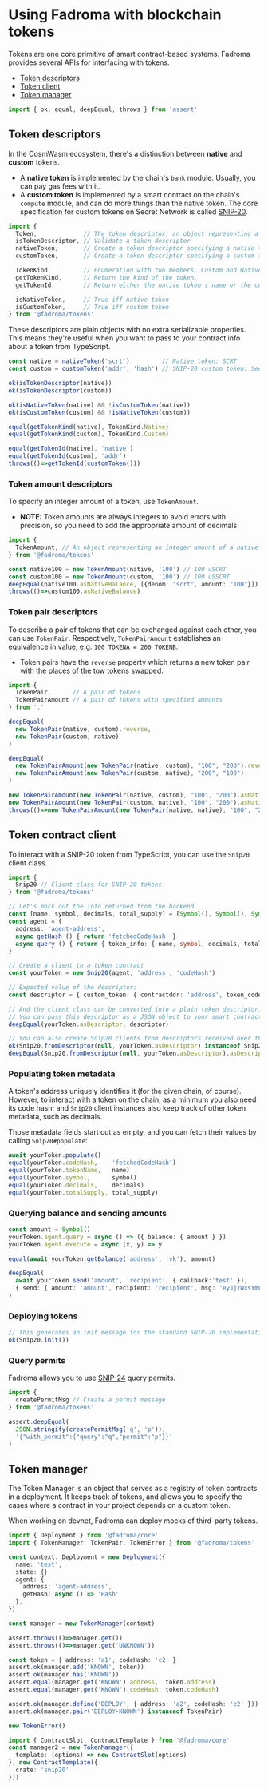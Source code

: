 # Using Fadroma with blockchain tokens

Tokens are one core primitive of smart contract-based systems.
Fadroma provides several APIs for interfacing with tokens.

* [Token descriptors](#token-descriptors)
* [Token client](#token-client)
* [Token manager](#token-manager)

```typescript
import { ok, equal, deepEqual, throws } from 'assert'
```

## Token descriptors

In the CosmWasm ecosystem, there's a distinction between **native** and **custom** tokens.

* A **native token** is implemented by the chain's `bank` module.
  Usually, you can pay gas fees with it.
* A **custom token** is implemented by a smart contract on the chain's `compute` module,
  and can do more things than the native token. The core specification for custom tokens on
  Secret Network is called [SNIP-20](https://docs.scrt.network/secret-network-documentation/development/snips/snip-20-spec-private-fungible-tokens).

```typescript
import {
  Token,             // The token descriptor: an object representing a native or custom token
  isTokenDescriptor, // Validate a token descriptor
  nativeToken,       // Create a token descriptor specifying a native token
  customToken,       // Create a token descriptor specifying a custom token

  TokenKind,         // Enumeration with two members, Custom and Native.
  getTokenKind,      // Return the kind of the token.
  getTokenId,        // Return either the native token's name or the custom token's address

  isNativeToken,     // True iff native token
  isCustomToken,     // True iff custom token
} from '@fadroma/tokens'
```

These descriptors are plain objects with no extra serializable properties.
This means they're useful when you want to pass to your contract info about a token from TypeScript.

```typescript
const native = nativeToken('scrt')         // Native token: SCRT
const custom = customToken('addr', 'hash') // SNIP-20 custom token: SecretSCRT (SSCRT)

ok(isTokenDescriptor(native))
ok(isTokenDescriptor(custom))

ok(isNativeToken(native) && !isCustomToken(native))
ok(isCustomToken(custom) && !isNativeToken(custom))

equal(getTokenKind(native), TokenKind.Native)
equal(getTokenKind(custom), TokenKind.Custom)

equal(getTokenId(native), 'native')
equal(getTokenId(custom), 'addr')
throws(()=>getTokenId(customToken()))
```

### Token amount descriptors

To specify an integer amount of a token, use `TokenAmount`.

* **NOTE:** Token amounts are always integers to avoid errors with precision,
  so you need to add the appropriate amount of decimals.

```typescript
import {
  TokenAmount, // An object representing an integer amount of a native or custom token
} from '@fadroma/tokens'

const native100 = new TokenAmount(native, '100') // 100 uSCRT
const custom100 = new TokenAmount(custom, '100') // 100 uSSCRT
deepEqual(native100.asNativeBalance, [{denom: "scrt", amount: "100"}])
throws(()=>custom100.asNativeBalance)
```

### Token pair descriptors

To describe a pair of tokens that can be exchanged against each other,
you can use `TokenPair`. Respectively, `TokenPairAmount` establishes
an equivalence in value, e.g. `100 TOKENA = 200 TOKENB`.

* Token pairs have the `reverse` property which returns a
  new token pair with the places of the tow tokens swapped.

```typescript
import {
  TokenPair,      // A pair of tokens
  TokenPairAmount // A pair of tokens with specified amounts
} from '.'

deepEqual(
  new TokenPair(native, custom).reverse,
  new TokenPair(custom, native)
)

deepEqual(
  new TokenPairAmount(new TokenPair(native, custom), "100", "200").reverse,
  new TokenPairAmount(new TokenPair(custom, native), "200", "100")
)

new TokenPairAmount(new TokenPair(native, custom), "100", "200").asNativeBalance
new TokenPairAmount(new TokenPair(custom, native), "100", "200").asNativeBalance
throws(()=>new TokenPairAmount(new TokenPair(native, native), "100", "200").asNativeBalance)
```

## Token contract client

To interact with a SNIP-20 token from TypeScript, you can use the `Snip20` client class.

```typescript
import {
  Snip20 // Client class for SNIP-20 tokens
} from '@fadroma/tokens'

// Let's mock out the info returned from the backend
const [name, symbol, decimals, total_supply] = [Symbol(), Symbol(), Symbol(), Symbol()]
const agent = {
  address: 'agent-address',
  async getHash () { return 'fetchedCodeHash' }
  async query () { return { token_info: { name, symbol, decimals, total_supply } } }
}

// Create a client to a token contract
const yourToken = new Snip20(agent, 'address', 'codeHash')

// Expected value of the descriptor:
const descriptor = { custom_token: { contractddr: 'address', token_code_hash: 'codeHash' } }

// And the client class can be converted into a plain token descriptor.
// You can pass this descriptor as a JSON object to your smart contract.
deepEqual(yourToken.asDescriptor, descriptor)

// You can also create Snip20 clients from descriptors received over the wire.
ok(Snip20.fromDescriptor(null, yourToken.asDescriptor) instanceof Snip20)
deepEqual(Snip20.fromDescriptor(null, yourToken.asDescriptor).asDescriptor, descriptor)
```

### Populating token metadata

A token's address uniquely identifies it (for the given chain, of course).
However, to interact with a token on the chain, as a minimum you also need
its code hash; and `Snip20` client instances also keep track of other token metadata,
such as decimals.

Those metadata fields start out as empty, and you can fetch their values
by calling `Snip20#populate`:

```typescript
await yourToken.populate()
equal(yourToken.codeHash,    'fetchedCodeHash')
equal(yourToken.tokenName,   name)
equal(yourToken.symbol,      symbol)
equal(yourToken.decimals,    decimals)
equal(yourToken.totalSupply, total_supply)
```

### Querying balance and sending amounts

```typescript
const amount = Symbol()
yourToken.agent.query = async () => ({ balance: { amount } })
yourToken.agent.execute = async (x, y) => y

equal(await yourToken.getBalance('address', 'vk'), amount)

deepEqual(
  await yourToken.send('amount', 'recipient', { callback:'test' }),
  { send: { amount: 'amount', recipient: 'recipient', msg: 'eyJjYWxsYmFjayI6InRlc3QifQ==' } }
)
```

### Deploying tokens

```typescript
// This generates an init message for the standard SNIP-20 implementation
ok(Snip20.init())
```

### Query permits

Fadroma allows you to use [SNIP-24](https://docs.scrt.network/secret-network-documentation/development/snips/snip-24-query-permits-for-snip-20-tokens)
query permits.

```typescript
import {
  createPermitMsg // Create a permit message
} from '@fadroma/tokens'

assert.deepEqual(
  JSON.stringify(createPermitMsg('q', 'p')),
  '{"with_permit":{"query":"q","permit":"p"}}'
)
```

## Token manager

The Token Manager is an object that serves as a registry
of token contracts in a deployment. It keeps track of tokens,
and allows you to specify the cases where a contract in your project
depends on a custom token.

When working on devnet, Fadroma can deploy mocks of third-party tokens.

```typescript
import { Deployment } from '@fadroma/core'
import { TokenManager, TokenPair, TokenError } from '@fadroma/tokens'

const context: Deployment = new Deployment({
  name: 'test',
  state: {}
  agent: {
    address: 'agent-address',
    getHash: async () => 'Hash'
  },
})

const manager = new TokenManager(context)

assert.throws(()=>manager.get())
assert.throws(()=>manager.get('UNKNOWN'))

const token = { address: 'a1', codeHash: 'c2' }
assert.ok(manager.add('KNOWN', token))
assert.ok(manager.has('KNOWN'))
assert.equal(manager.get('KNOWN').address,  token.address)
assert.equal(manager.get('KNOWN').codeHash, token.codeHash)

assert.ok(manager.define('DEPLOY', { address: 'a2', codeHash: 'c2' }))
assert.ok(manager.pair('DEPLOY-KNOWN') instanceof TokenPair)

new TokenError()

import { ContractSlot, ContractTemplate } from '@fadroma/core'
const manager2 = new TokenManager({
  template: (options) => new ContractSlot(options)
}, new ContractTemplate({
  crate: 'snip20'
}))
```
